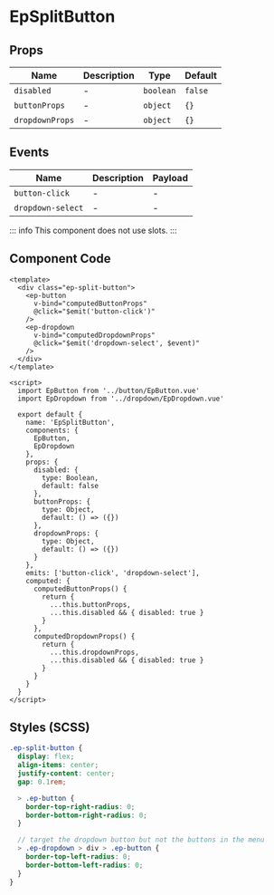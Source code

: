 # EpSplitButton



## Props
| Name | Description | Type | Default |
|------|-------------|------|---------|
| `disabled` | - | `boolean` | `false` |
| `buttonProps` | - | `object` | `{}` |
| `dropdownProps` | - | `object` | `{}` |

## Events
| Name    | Description                 | Payload    |
|---------|-----------------------------|------------|
| `button-click` | - | - |
| `dropdown-select` | - | - |


::: info
This component does not use slots.
:::

## Component Code

```vue
<template>
  <div class="ep-split-button">
    <ep-button
      v-bind="computedButtonProps"
      @click="$emit('button-click')"
    />
    <ep-dropdown
      v-bind="computedDropdownProps"
      @click="$emit('dropdown-select', $event)"
    />
  </div>
</template>

<script>
  import EpButton from '../button/EpButton.vue'
  import EpDropdown from '../dropdown/EpDropdown.vue'

  export default {
    name: 'EpSplitButton',
    components: {
      EpButton,
      EpDropdown
    },
    props: {
      disabled: {
        type: Boolean,
        default: false
      },
      buttonProps: {
        type: Object,
        default: () => ({})
      },
      dropdownProps: {
        type: Object,
        default: () => ({})
      }
    },
    emits: ['button-click', 'dropdown-select'],
    computed: {
      computedButtonProps() {
        return {
          ...this.buttonProps,
          ...this.disabled && { disabled: true }
        }
      },
      computedDropdownProps() {
        return {
          ...this.dropdownProps,
          ...this.disabled && { disabled: true }
        }
      }
    }
  }
</script>

```

## Styles (SCSS)

```scss
.ep-split-button {
  display: flex;
  align-items: center;
  justify-content: center;
  gap: 0.1rem;

  > .ep-button {
    border-top-right-radius: 0;
    border-bottom-right-radius: 0;
  }

  // target the dropdown button but not the buttons in the menu
  > .ep-dropdown > div > .ep-button {
    border-top-left-radius: 0;
    border-bottom-left-radius: 0;
  }
}
```